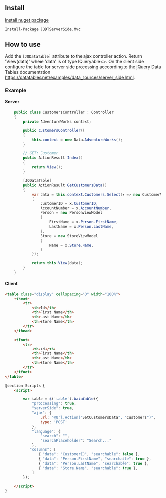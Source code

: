## Install
[Install nuget package](http://link)

`Install-Package JQDTServerSide.Mvc`
## How to use
Add the `[JQDataTable]` attribute to the ajax controller action. Return 'View(data)' where 'data' is of type IQueryable<>. On the client side configure the table for server side processing acccording to the jQuery Data Tables documentation https://datatables.net/examples/data_sources/server_side.html.

### Example

#### Server
```cs
    public class CustomersController : Controller
    {
        private AdventureWorks context;

        public CustomersController()
        {
            this.context = new Data.AdventureWorks();
        }

        // GET: Customer
        public ActionResult Index()
        {
            return View();
        }

        [JQDataTable]
        public ActionResult GetCustomersData()
        {
            var data = this.context.Customers.Select(x => new CustomerViewModel
            {
                CustomerID = x.CustomerID,
                AccountNumber = x.AccountNumber,
                Person = new PersonViewModel
                {
                    FirstName = x.Person.FirstName,
                    LastName = x.Person.LastName,
                },
                Store = new StoreViewModel
                {
                    Name = x.Store.Name,
                }
            });

            return this.View(data);
        }
    }
```

#### Client
```html
<table class="display" cellspacing="0" width="100%">
    <thead>
        <tr>
            <th>Id</th>
            <th>First Name</th>
            <th>Last Name</th>
            <th>Store Name</th>
        </tr>
    </thead>

    <tfoot>
        <tr>
            <th>Id</th>
            <th>First Name</th>
            <th>Last Name</th>
            <th>Store Name</th>
        </tr>
    </tfoot>
</table>

@section Scripts {
    <script>

        var table = $('table').DataTable({
            "proccessing": true,
            "serverSide": true,
            "ajax": {
                url: "@Url.Action("GetCustomersData", "Customers")",
                type: 'POST'
            },
            "language": {
                "search": "",
                "searchPlaceholder": "Search..."
            },
           "columns": [
               { "data": "CustomerID", "searchable": false },
               { "data": "Person.FirstName", "searchable": true },
               { "data": "Person.LastName", "searchable": true },
               { "data": "Store.Name", "searchable": true },
            ]
        });

    </script>
}
```